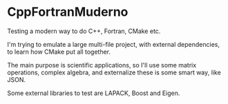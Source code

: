 # CppFortranMuderno
Testing a modern way to do C++, Fortran, CMake etc.

I'm trying to emulate a large multi-file project, with external dependencies, to learn how CMake put all together.

The main purpose is scientific applications, so I'll use some matrix operations, complex algebra, and externalize these is some smart way, like JSON.

Some external libraries to test are LAPACK, Boost and Eigen.

